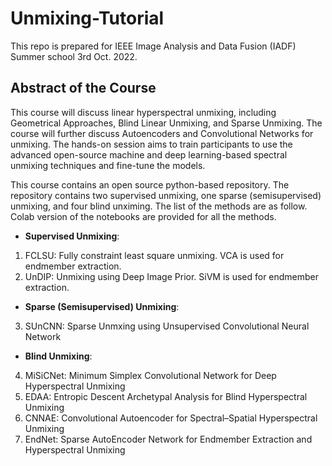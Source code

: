 # Unmixing-Tutorial
This repo is prepared for IEEE Image Analysis and Data Fusion (IADF) Summer school 3rd Oct. 2022. 

## Abstract of the Course

This course will discuss linear hyperspectral unmixing, including Geometrical Approaches, Blind Linear Unmixing, and Sparse Unmixing. The course will further discuss Autoencoders and Convolutional Networks for unmixing. The hands-on session aims to train participants to use the advanced open-source machine and deep learning-based spectral unmixing techniques and fine-tune the models.

This course contains an open source python-based repository. The repository contains two supervised unmixing, one sparse (semisupervised) unmixing, and four blind unximing. The list of the methods are as follow. Colab version of the notebooks are provided for all the methods. 

* **Supervised Unmixing**:

1. FCLSU: Fully constraint least square unmixing. VCA is used for endmember extraction.
2. UnDIP: Unmixing using Deep Image Prior. SiVM is used for endmember extraction.

* **Sparse (Semisupervised) Unmixing**:

3. SUnCNN: Sparse Unmxing using Unsupervised Convolutional Neural Network

* **Blind Unmixing**:

4. MiSiCNet: Minimum Simplex Convolutional Network for Deep Hyperspectral Unmixing
5. EDAA: Entropic Descent Archetypal Analysis for Blind Hyperspectral Unmixing
6. CNNAE: Convolutional Autoencoder for Spectral–Spatial Hyperspectral Unmixing
7. EndNet: Sparse AutoEncoder Network for Endmember Extraction and Hyperspectral Unmixing
